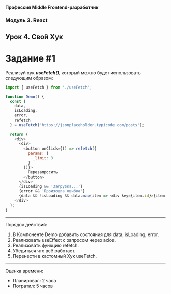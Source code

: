 #### Профессия Middle Frontend-разработчик 
### Модуль 3. React 
## Урок 4. Свой Хук
# Задание #1


Реализуй хук  ***useFetch()***, который можно будет использовать следующим образом:

```js
import { useFetch } from './useFetch';

function Demo() {
  const {
    data,
    isLoading,
    error,
    refetch
  } = useFetch('https://jsonplaceholder.typicode.com/posts');
	
  return (
    <div>
      <div>
        <button onClick={() => refetch({
          params: {
            _limit: 3
          }
        })}>
          Перезапросить
        </button>
      </div>
      {isLoading && 'Загрузка...'}
      {error && 'Произошла ошибка'}
      {data && !isLoading && data.map(item => <div key={item.id}>{item.title}</div>) }
    </div>
  );
}
```

----

Порядок действий:

1. В Компоненте Demo добавить состояния для data, isLoading, error.
2. Реализовать useEffect c запросом через axios.
3. Реализовать функцию refetch.
4. Убедиться что всё работает.
5. Перенести в кастомный Хук useFetch.

---

Оценка времени:
- Планировал: 2 часа
- Потратил: 5 часов